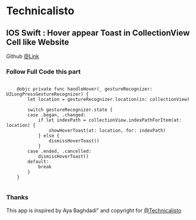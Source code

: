 
# Technicalisto

## IOS Swift : Hover appear Toast in CollectionView Cell like Website

Github [@Link](https://github.com/AyaBaghdadi/hover_collection.git)

### Follow Full Code this part

```

    @objc private func handleHover(_ gestureRecognizer: UILongPressGestureRecognizer) {
        let location = gestureRecognizer.location(in: collectionView)

        switch gestureRecognizer.state {
        case .began, .changed:
            if let indexPath = collectionView.indexPathForItem(at: location) {
                showHoverToast(at: location, for: indexPath)
            } else {
                dismissHoverToast()
            }
        case .ended, .cancelled:
            dismissHoverToast()
        default:
            break
        }
    }
    

```

### Thanks

This app is inspired by Aya Baghdadi”
and copyright for [@Technicalisto](https://www.youtube.com/channel/UC7554uvArdSxL4tlws7Wf8Q)
